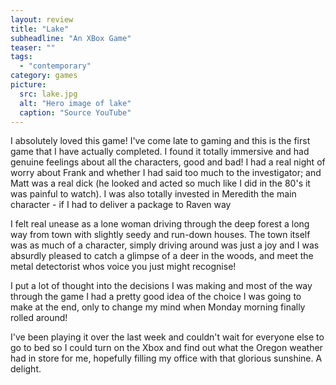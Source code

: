 ```yaml
---
layout: review
title: "Lake"
subheadline: "An XBox Game"
teaser: ""
tags:
  - "contemporary"
category: games
picture:
  src: lake.jpg
  alt: "Hero image of lake"
  caption: "Source YouTube"
---
```

I absolutely loved this game! I've come late to gaming and this is the first game that I have actually completed. I found it
totally immersive and had genuine feelings about all the characters, good and bad! I had a real night of worry about Frank and
whether I had said too much to the investigator; and Matt was a real dick (he looked and acted so much like I did in the 80's
it was painful to watch). I was also totally invested in Meredith the main character - if I had to deliver a package to Raven way

I felt real unease as a lone woman driving through the deep forest a long way from town with slightly seedy and run-down houses.
The town itself was as much of a character, simply driving around was just a joy and I was absurdly pleased to catch a glimpse
of a deer in the woods, and meet the metal detectorist whos voice you just might recognise!

I put a lot of thought into the decisions I was making and most of the way through the game I had a
pretty good idea of the choice
I was going to make at the end, only to change my mind when Monday morning finally rolled around!

I've been playing it over the
last week and couldn't wait for everyone else to go to bed so I could turn on the Xbox and find out what the Oregon weather
had in store for me, hopefully filling my office with that glorious sunshine. A delight.